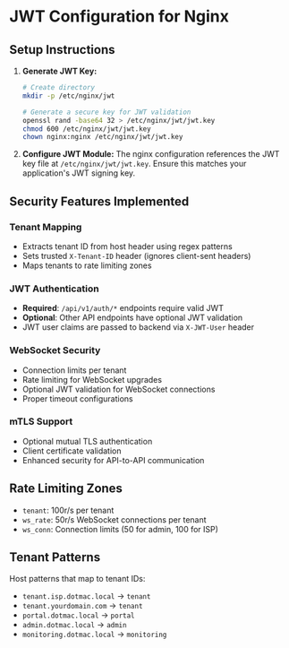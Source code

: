# JWT Configuration for Nginx

## Setup Instructions

1. **Generate JWT Key:**
   ```bash
   # Create directory
   mkdir -p /etc/nginx/jwt
   
   # Generate a secure key for JWT validation
   openssl rand -base64 32 > /etc/nginx/jwt/jwt.key
   chmod 600 /etc/nginx/jwt/jwt.key
   chown nginx:nginx /etc/nginx/jwt/jwt.key
   ```

2. **Configure JWT Module:**
   The nginx configuration references the JWT key file at `/etc/nginx/jwt/jwt.key`.
   Ensure this matches your application's JWT signing key.

## Security Features Implemented

### Tenant Mapping
- Extracts tenant ID from host header using regex patterns
- Sets trusted `X-Tenant-ID` header (ignores client-sent headers)
- Maps tenants to rate limiting zones

### JWT Authentication
- **Required**: `/api/v1/auth/*` endpoints require valid JWT
- **Optional**: Other API endpoints have optional JWT validation
- JWT user claims are passed to backend via `X-JWT-User` header

### WebSocket Security
- Connection limits per tenant
- Rate limiting for WebSocket upgrades
- Optional JWT validation for WebSocket connections
- Proper timeout configurations

### mTLS Support
- Optional mutual TLS authentication
- Client certificate validation
- Enhanced security for API-to-API communication

## Rate Limiting Zones

- `tenant`: 100r/s per tenant
- `ws_rate`: 50r/s WebSocket connections per tenant
- `ws_conn`: Connection limits (50 for admin, 100 for ISP)

## Tenant Patterns

Host patterns that map to tenant IDs:
- `tenant.isp.dotmac.local` → `tenant`
- `tenant.yourdomain.com` → `tenant`
- `portal.dotmac.local` → `portal`
- `admin.dotmac.local` → `admin`
- `monitoring.dotmac.local` → `monitoring`